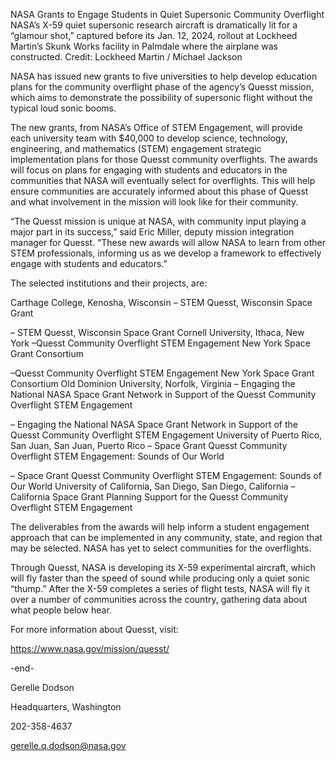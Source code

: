 NASA Grants to Engage Students in Quiet Supersonic Community Overflight 
 NASA’s X-59 quiet supersonic research aircraft is dramatically lit for a “glamour shot,” captured before its Jan. 12, 2024, rollout at Lockheed Martin’s Skunk Works facility in Palmdale where the airplane was constructed. Credit: Lockheed Martin / Michael Jackson

NASA has issued new grants to five universities to help develop education plans for the community overflight phase of the agency’s Quesst mission, which aims to demonstrate the possibility of supersonic flight without the typical loud sonic booms.

The new grants, from NASA’s Office of STEM Engagement, will provide each university team with $40,000 to develop science, technology, engineering, and mathematics (STEM) engagement strategic implementation plans for those Quesst community overflights. The awards will focus on plans for engaging with students and educators in the communities that NASA will eventually select for overflights. This will help ensure communities are accurately informed about this phase of Quesst and what involvement in the mission will look like for their community.

“The Quesst mission is unique at NASA, with community input playing a major part in its success,” said Eric Miller, deputy mission integration manager for Quesst. “These new awards will allow NASA to learn from other STEM professionals, informing us as we develop a framework to effectively engage with students and educators.”

The selected institutions and their projects, are:

Carthage College, Kenosha, Wisconsin – STEM Quesst, Wisconsin Space Grant

– STEM Quesst, Wisconsin Space Grant Cornell University, Ithaca, New York –Quesst Community Overflight STEM Engagement New York Space Grant Consortium

–Quesst Community Overflight STEM Engagement New York Space Grant Consortium Old Dominion University, Norfolk, Virginia – Engaging the National NASA Space Grant Network in Support of the Quesst Community Overflight STEM Engagement

– Engaging the National NASA Space Grant Network in Support of the Quesst Community Overflight STEM Engagement University of Puerto Rico, San Juan, San Juan, Puerto Rico – Space Grant Quesst Community Overflight STEM Engagement: Sounds of Our World

– Space Grant Quesst Community Overflight STEM Engagement: Sounds of Our World University of California, San Diego, San Diego, California – California Space Grant Planning Support for the Quesst Community Overflight STEM Engagement

The deliverables from the awards will help inform a student engagement approach that can be implemented in any community, state, and region that may be selected. NASA has yet to select communities for the overflights.

Through Quesst, NASA is developing its X-59 experimental aircraft, which will fly faster than the speed of sound while producing only a quiet sonic “thump.” After the X-59 completes a series of flight tests, NASA will fly it over a number of communities across the country, gathering data about what people below hear.

For more information about Quesst, visit:

https://www.nasa.gov/mission/quesst/

-end-

Gerelle Dodson

Headquarters, Washington

202-358-4637

gerelle.q.dodson@nasa.gov